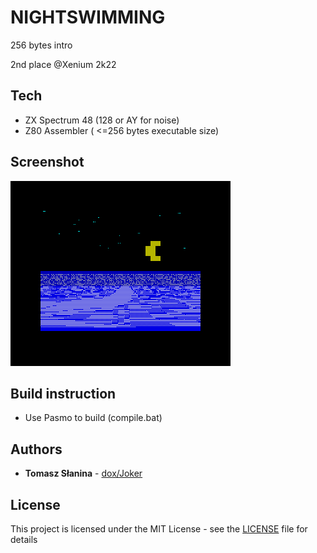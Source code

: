 # NIGHTSWIMMING

256 bytes intro

2nd place @Xenium 2k22
## Tech
* ZX Spectrum 48 (128 or AY for noise)
* Z80 Assembler ( <=256 bytes executable size)
## Screenshot
![Screenshot](ns.png)
## Build instruction
* Use Pasmo to build (compile.bat)

## Authors
* **Tomasz Słanina** - [dox/Joker](https://github.com/tslanina)
## License
This project is licensed under the MIT License - see the [LICENSE](LICENSE) file for details

